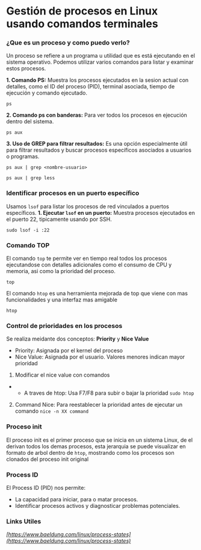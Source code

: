 # Gestión de procesos en Linux usando comandos terminales
### ¿Que es un proceso y como puedo verlo?
Un proceso se refiere a un programa u utilidad que es está ejecutando en el sistema operativo. Podemos utilizar varios comandos para listar y examinar estos procesos.

**1. Comando PS:** Muestra los procesos ejecutados en la sesion actual con detalles, como el ID del proceso (PID), terminal asociada, tiempo de ejecución y comando ejecutado.

```
ps
```
**2. Comando ps con banderas:** Para ver todos los procesos en ejecución dentro del sistema.
```
ps aux
```
**3. Uso de GREP para filtrar resultados:** Es una opción especialmente útil para filtrar resultados y buscar procesos específicos asociados a usuarios o programas.
```
ps aux | grep <nombre-usuario>
```
```
ps aux | grep less
```

### Identificar procesos en un puerto específico
Usamos `lsof` para listar los procesos de red vinculados a puertos específicos.
**1. Ejecutar `lsof` en un puerto:** Muestra procesos ejecutados en el puerto 22, tipicamente usando por SSH.
```
sudo lsof -i :22
```

### Comando TOP
El comando `top` te permite ver en tiempo real todos los procesos ejecutandose con detalles adicionales como el consumo de CPU y memoria, asi como la prioridad del proceso.
```
top
```
El comando `htop` es una herramienta mejorada de top que viene con mas funcionalidades y una interfaz mas amigable
```
htop
```

### Control de prioridades en los procesos
Se realiza meidante dos conceptos: **Priority** y **Nice Value**
* Priority: Asignada por el kernel del proceso
* Nice Value: Asignada por el usuario. Valores menores indican mayor prioridad
1. Modificar el nice value con comandos
* *  A traves de htop: Usa F7/F8 para subir o bajar la prioridad `sudo htop`
2. Command Nice: Para reestablecer la prioridad antes de ejecutar un comando `nice -n XX command`

### Proceso init
El proceso init es el primer proceso que se inicia en un sistema Linux, de el derivan todos los demas procesos, esta jerarquia se puede visualizar en formato de arbol dentro de `htop`, mostrando como los procesos son clonados del proceso init original 

### Process ID
El Process ID (PID) nos permite:
* La capacidad para iniciar, para o matar procesos.
* Identificar procesos activos y diagnosticar problemas potenciales.

### Links Utiles
*[https://www.baeldung.com/linux/process-states](https://www.baeldung.com/linux/process-states)*

